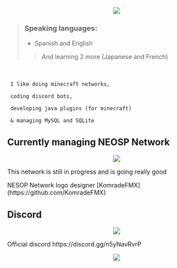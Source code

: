 <p align="center">
  <img src="https://cdn.discordapp.com/attachments/927690026614157342/1031914896725647420/NotLew_x.png">
</p>

> ### Speaking languages:
>    - Spanish and English
>
>> <p>  </p>
>> And learning 2 more (Japanese and French)
>> <p>  </p>
> <p>  </p>

ㅤ
<p><code> I like doing minecraft networks,</code></p>
<p><code> coding discord bots,</code></p> 
<p><code> developing java plugins (for minecraft)</code></p> 
<p><code> & managing MySQL and SQLite</code></p>

<p aling="center"> <h2>Currently managing NEOSP Network</h2> </p>
<p align="center">
  <img src="https://cdn.discordapp.com/attachments/927690026614157342/1031924597299347567/neosp.png">
</p>

<p>This network is still in progress
and is going really good</p>
NESOP Network logo designer [KomradeFMX](https://github.com/KomradeFMX)

## Discord
<p align="center">
  <img src="https://cdn.discordapp.com/attachments/927690026614157342/1031939426818994257/NotLewdDevelopment.png">
</p>
Official discord https://discord.gg/n5yNavRvrP
  


  
<p align="center">
  <img src="https://cdn.discordapp.com/attachments/927690026614157342/1031918827409244270/bar.png">
</p>